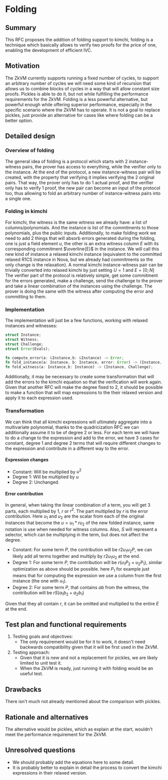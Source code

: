# Folding

## Summary

This RFC proposes the addition of folding support to kimchi, folding is a technique which basically allows
to verify two proofs for the price of one, enabling the development of efficient IVC.

## Motivation

The ZkVM currently supports running a fixed number of cycles, to support an arbitrary number of cycles we will
need some kind of recursion that allows us to combine blocks of cycles in a way that will allow constant size
proofs.
Pickles is able to do it, but not while fulfilling the performance requirements for the ZkVM.
Folding is a less powerful alternative, but powerful enough while offering superior performance, especially in
the specific scenario where the ZkVM has to operate.
It is not a goal to replace pickles, just provide an alternative for cases like where folding can be a better
option.

## Detailed design

### Overview of folding

The general idea of folding is a protocol which starts with 2 instance-witness pairs, the prover has access to
everything, while the verifier only to the instance.
At the end of the protocol, a new instance-witness pair will be created, with the property that verifying it implies
verifying the 2 original pairs.
That way, the prover only has to do 1 actual proof, and the verifier only has to verify 1 proof, the new pair can
become an input of the protocol too, thus allowing to fold an arbitrary number of instance-witness pairs into a
single one.

### Folding in kimchi

For kimchi, the witness is the same witness we already have: a list of columns/polynomials. And the instance is list of the
commitments to those polynomials, plus the public inputs.
Additionally, to make folding work we need to add 2 things that will absorb errors generated during the folding, one is just
a field element $u$, the other is an extra witness column $E$ with its corresponding commitment $\overline{E}$ in the instance.
We will call this new kind of instance a relaxed kimchi instance (equivalent to the committed relaxed R1CS instance in Nova,
but we already had commitments so the only change is the relaxation).
A normal kimchi instance-witness pair can be trivially converted into relaxed kimchi by just setting $U=1$ and $E=[0;N]$
The verifier part of the protocol is relatively simple, get some commitment for the errors generated, make a challenge, send
the challenge to the prover and take a linear combination of the instances using the challenge.
The prover is doing the same with the witness after computing the error and committing to them.

### Implementation

The implementation will just be a few functions, working with relaxed instances and witnesses:

```rust
struct Instance;
struct Witness;
struct Challenge;
struct Error(Evals);

fn compute_error(a: &Instance,b: &Instance) -> Error;
fn fold_instance(a: Instance, b: Instance, error: Error) -> (Instance, Challenge);
fn fold_witness(a: Instance,b: Instance) -> (Instance, Challenge);
```

Additionally, it may be necessary to create some transformation that will add the errors to the kimchi equation so that the
verification will work again.
Given that another RFC will make the degree fixed to 2, it should be possible to make a function that will map expressions
to the their relaxed version and apply it to each expression used.

### Transformation

We can think that all kimchi expressions will ultimately aggregate into a multivariate polynomial, thanks to the quadricization
RFC we can additionally assume it to be of degree 2 or less.
For each term we will have to do a change to the expression and add to the error, we have 3 cases for constant, degree 1 and
degree 2 terms that will require different changes to the expression and contribute in a different way to the error.

#### Expression changes

- Constant: Will be multiplied by $u^2$
- Degree 1: Will be multiplied by $u$
- Degree 2: Unchanged.

#### Error contribution

In general, when taking the linear combination of a term, you will get 3 parts, each multiplied by $1$, $r$ or $r^2$. The
part multiplied by $r$ is the error contribution.
Here $u_1$ and $u_2$ are the scalar from each of the original instances that become the $u = u_1 * ru_2$ of the new folded
instance, same notation is use when needed for witness columns.
Also, $S$ will represent a selector, which can be multiplying in the term, but does not affect the degree.

- Constant: For some term $P$, the contribution will be $r2u_1u_2P$, we can likely add all terms together and multiply by
  $r2u_1u_2$ at the end.
- Degree 1: For some term $P$, the contribution will be $r(u_1P_2 + u_2P_1)$, similar optimization as above should be possible.
  here $P_1$ for example just means that for computing the expression we use a column from the first instance (the one with $u_1$).
- Degree 2: For some term $P$, that contains $ab$ from the witness, the contribution will be $rS(a_1b_2 + a_2b_1)$

Given that they all contain $r$, it can be omitted and multiplied to the entire $E$ at the end.

## Test plan and functional requirements

1. Testing goals and objectives:
    - The only requirement would be for it to work, it doesn't need backwards compatibility given that it will be first used
    in the ZkVM.
2. Testing approach:
    - Given that it is new and not a replacement for pickles, we are likely limited to unit test it.
    - When the ZkVM is ready, just running it with folding would be an useful test.

## Drawbacks

There isn't much not already mentioned about the comparison with pickles.

## Rationale and alternatives

The alternative would be pickles, which as explain at the start, wouldn't meet the performance requirement for the ZkVM.

## Unresolved questions

- We should probably add the equations here to some detail.
- It is probably better to explain in detail the process to convert the kimchi expressions in their relaxed version.
